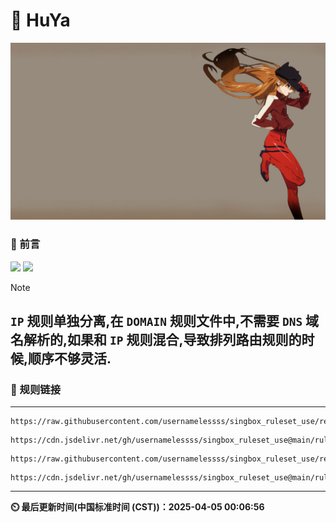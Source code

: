 
# 🧸 HuYa
![](https://raw.githubusercontent.com/usernamelessss/picture-bed/main/images/202504042256831.jpg)
### 📣 前言
![](https://shields.io/badge/-移除重复规则-ff69b4) ![](https://shields.io/badge/-IP&nbsp;规则单独存放不与&nbsp;DOMAIN&nbsp;等混合-green)
> [!NOTE]
**`IP` 规则单独分离,在 `DOMAIN` 规则文件中,不需要 `DNS` 域名解析的,如果和 `IP` 规则混合,导致排列路由规则的时候,顺序不够灵活.**
---

###  🔗 规则链接
---

```url
https://raw.githubusercontent.com/usernamelessss/singbox_ruleset_use/refs/heads/main/rule/HuYa/HuYa_No_IP.json
```

```url
https://cdn.jsdelivr.net/gh/usernamelessss/singbox_ruleset_use@main/rule/HuYa/HuYa_No_IP.json
```

```url
https://raw.githubusercontent.com/usernamelessss/singbox_ruleset_use/refs/heads/main/rule/HuYa/HuYa_No_IP.srs
```

```url
https://cdn.jsdelivr.net/gh/usernamelessss/singbox_ruleset_use@main/rule/HuYa/HuYa_No_IP.srs
```

---
**⏲️ 最后更新时间(中国标准时间 (CST))：2025-04-05 00:06:56**